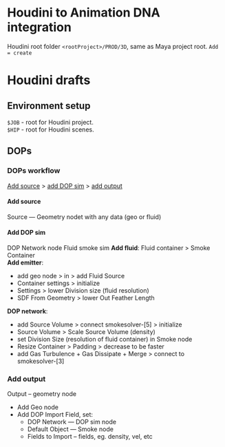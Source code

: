 # Houdini to Animation DNA integration
Houdini root folder `<rootProject>/PROD/3D`, same as Maya project root.
`Add = create`

# Houdini drafts
## Environment setup
`$JOB` - root for Houdini project.  
`$HIP` - root for Houdini scenes.

## DOPs
### DOPs workflow
[Add source](#add-source) > [add DOP sim](#add-dop-sim) > [add output](#add-output)

#### Add source 
Source — Geometry nodet with any data (geo or fluid)

#### Add DOP sim
DOP Network node
Fluid smoke sim
**Add fluid**: Fluid container > Smoke Container  
**Add emitter**:
- add geo node > in > add Fluid Source
- Container settings > initialize
- Settings > lower Division size (fluid resolution) 
- SDF From Geometry > lower Out Feather Length  

**DOP network**:
- add Source Volume > connect smokesolver-[5] > initialize
- Source Volume > Scale Source Volume (density)
- set Division Size (resolution of fluid container) in Smoke node
- Resize Container > Padding > decrease to be faster
- add Gas Turbulence + Gas Dissipate + Merge > connect to smokesolver-[3]

### Add output
Output – geometry node

- Add Geo node
- Add DOP Import Field, set:
  - DOP Network — DOP sim node
  - Default Object — Smoke node
  - Fields to Import – fields, eg. density, vel, etc
